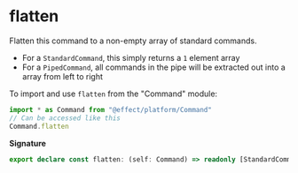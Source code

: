 # flatten

Flatten this command to a non-empty array of standard commands.

- For a `StandardCommand`, this simply returns a `1` element array
- For a `PipedCommand`, all commands in the pipe will be extracted out into
  a array from left to right

To import and use `flatten` from the "Command" module:

```ts
import * as Command from "@effect/platform/Command"
// Can be accessed like this
Command.flatten
```

**Signature**

```ts
export declare const flatten: (self: Command) => readonly [StandardCommand, ...StandardCommand[]]
```
